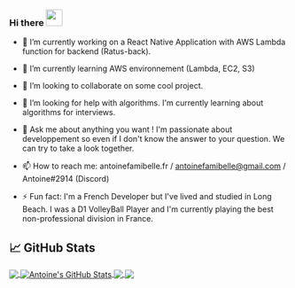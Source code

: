 ### Hi there <img src="https://raw.githubusercontent.com/MartinHeinz/MartinHeinz/master/wave.gif" width="30px">

- 🔭 I’m currently working on a React Native Application with AWS Lambda function for backend (Ratus-back).

- 🌱 I’m currently learning AWS environnement (Lambda, EC2, S3)

- 👯 I’m looking to collaborate on some cool project.

- 🤔 I’m looking for help with algorithms. I'm currently learning about algorithms for interviews.

- 💬 Ask me about anything you want ! I'm passionate about developpement so even if I don't know the answer to your question. We can try to take a look together.

- 📫 How to reach me: antoinefamibelle.fr / antoinefamibelle@gmail.com / Antoine#2914 (Discord)

- ⚡ Fun fact: I'm a French Developer but I've lived and studied in Long Beach. I was a D1 VolleyBall Player and I'm currently playing the best non-professional division in France.

## &#x1f4c8; GitHub Stats

<a href="https://github.com/antoinefamibelle/antoinefamibelle">
  <img align="center" src="https://github-readme-stats.vercel.app/api/top-langs/?username=antoinefamibelle&hide=c%2B%2B,c,tex&theme=radical&langs_count=3" />
</a>
<a href="https://github.com/antoinefamibelle/antoinefamibelle">
  <img align="center" src="https://github-readme-stats.vercel.app/api?username=antoinefamibelle&show_icons=true&line_height=27&count_private=true&theme=radical" alt="Antoine's GitHub Stats" />
</a>

<a href="https://github.com/antoinefamibelle/-PRO-Api_template_MEN">
  <img align="center" src="https://github-readme-stats.vercel.app/api/pin/?username=antoinefamibelle&repo=-PRO-Api_template_MEN&theme=radical" />
</a>


<a href="https://github.com/antoinefamibelle/ratus-back">
  <img align="center" src="https://github-readme-stats.vercel.app/api/pin/?username=antoinefamibelle&repo=ratus-back&theme=radical" />
</a>    
